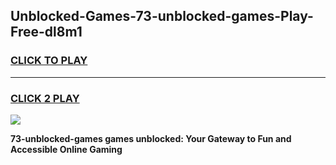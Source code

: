
## Unblocked-Games-73-unblocked-games-Play-Free-dl8m1
<h3>
<a href="https://premium76.site?title=73-unblocked-games&ref=09A">CLICK TO PLAY</a></h3>
<hr>

<h3>
<a href="https://premium76.site?title=73-unblocked-games&ref=09A">CLICK 2 PLAY</a>
  
</h3>

<a href="https://premium76.site?title=73-unblocked-games&ref=09A"><img src="https://clearcache.store/games.png"></a>


**73-unblocked-games games unblocked: Your Gateway to Fun and Accessible Online Gaming**
